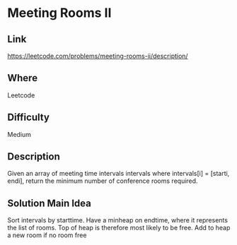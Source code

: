 # Meeting Rooms II

## Link

https://leetcode.com/problems/meeting-rooms-ii/description/

## Where

Leetcode

## Difficulty

Medium

## Description

Given an array of meeting time intervals intervals where intervals[i] = [starti, endi], return the minimum number of conference rooms required.

## Solution Main Idea

Sort intervals by starttime. Have a minheap on endtime, where it represents the list of rooms. Top of heap is therefore most likely to be free. Add to heap a new room if no room free
